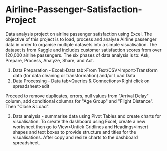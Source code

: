 # Airline-Passenger-Satisfaction-Project
Data analysis project on airline passenger satisfaction using Excel.
The objective of this project is to load, process and analyse Airline passenger data in order to organise multiple datasets into a simple visualisation. 
The dataset is from Kaggle and includes customer satisfaction scores from over 120,000 airline passengers.
The six phases of data analysis is to: Ask, Prepare, Process, Analyze, Share, and Act.

1. Data Preparation -  Excel>Data tab>From Text/CSV>Import>Transform data (for data cleaning or transformation) and/or Load Data
2. Data Processing - Data tab>Queries & Connections>Right click on spreadsheet>edit

Proceed to remove duplicates, errors, null values from "Arrival Delay" column, add conditional columns for "Age Group" and "Flight Distance". Then "Close & Load".

3. Data analysis - summarise data using Pivot Tables and create charts for visualisation. To create the dashboard using Excel, create a new worksheet then go to View>Untick Gridlines and Headings>insert shapes and text boxes to provide structure and titles for the visualisations. After copy and resize charts to the dashboard spreadsheet.
